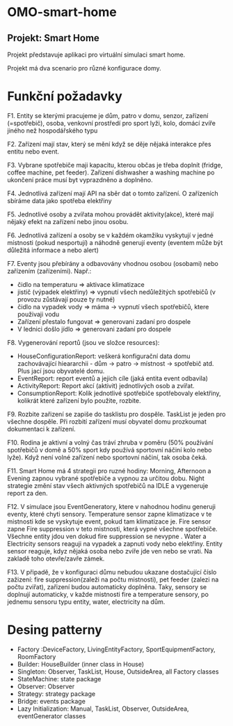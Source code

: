 # OMO-smart-home


## Projekt: Smart Home

Projekt představuje aplikaci pro virtuální simulaci smart home. 

Projekt má dva scenario pro různé konfigurace domy.

# Funkční požadavky

F1.	Entity se kterými pracujeme je dům, patro v domu, senzor, zařízení (=spotřebič), osoba, venkovní prostředí pro sport lyži, kolo, domácí zvíře jiného než hospodářského typu

F2.	Zařízení mají stav, který se mění když se děje nějaká interakce přes entitu nebo event.

F3.	Vybrane spotřebiče maji kapacitu, kterou občas je třeba doplnít (fridge, coffee machine, pet feeder). Zařizení dishwasher a washing machine po ukončení práce musí byt vyprazdněno a doplněno.

F4.	Jednotlivá zařízení mají API na sběr dat o tomto zařízení. O zařízeních sbíráme data jako spotřeba elektřiny

F5.	Jednotlivé osoby a zvířata mohou provádět aktivity(akce), které mají nějaký efekt na zařízení nebo jinou osobu.

F6.	Jednotlivá zařízení a osoby se v každém okamžiku vyskytují v jedné místnosti (pokud nesportují) a náhodně generují eventy (eventem může být důležitá informace a nebo alert)

F7.	Eventy jsou přebírány a odbavovány vhodnou osobou (osobami) nebo zařízením (zařízeními). Např.:
- čidlo na temperaturu  => aktivace klimatizace
- jistič (výpadek elektřiny) => vypnutí všech nedůležitých spotřebičů (v provozu zůstávají pouze ty nutné)
- čidlo na vypadek vody => máma -> vypnutí všech spotřebičů, ktere použivaji vodu
- Zařízení přestalo fungovat => generovani zadaní pro dospele
- V lednici došlo jídlo => generovani zadaní pro dospele

F8.	Vygenerování reportů (jsou ve složce resources):
- HouseConfigurationReport: veškerá konfigurační data domu zachovávající hieararchii - dům -> patro -> místnost -> spotřebič atd. Plus jací jsou obyvatelé domu.
- EventReport: report eventů a jejich cíle (jaká entita event odbavila)
- ActivityReport: Report akcí (aktivit) jednotlivých osob a zvířat.
- ConsumptionReport: Kolik jednotlivé spotřebiče spotřebovaly elektřiny, kolikrát které zařízení bylo použite, rozbite.

F9.	Rozbite zařizení se zapiše do tasklistu pro dospěle. TaskList je jeden pro všechne dospěle. Při rozbití zařízení musí obyvatel domu prozkoumat dokumentaci k zařízení.

F10. Rodina je aktivní a volný čas tráví zhruba v poměru (50% používání spotřebičů v domě a 50% sport kdy používá sportovní náčiní kolo nebo lyže). Když není volné zařízení nebo sportovní náčiní, tak osoba čeká.

F11. Smart Home má 4 strategii pro ruzné hodiny: Morning, Afternoon a Evening zapnou vybrané spotřebiče a vypnou za určitou dobu. 
Night strategie změní stav všech aktivných spotřebičů na IDLE a vygeneruje report za den.

F12. V simulace jsou EventGeneratory, ktere v nahodnou hodinu generuji eventy, které chyti sensory.
Temperature sensor zapne klimatizace v te mistnosti kde se vyskytuje event, pokud tam klimatizace je.
Fire sensor zapne Fire suppression v teto mistnosti, která vypné všechne spotřebiče. Všechne entity jdou ven dokud fire suppression se nevypne .
Water a Electricity sensors reaguji na vypadek a zapnuti vody nebo elektřiny.
Entity sensor reaguje, kdyz nějaká osoba nebo zvíře jde ven nebo se vrati. Na zakladě toho otevře/zavře zámek.

F13. V připadě, že v konfiguraci důmu nebudou ukazane dostačující číslo zažizení: fire suppression(zaleži na počtu mistnosti), pet feeder (zalezi na počtu zviřat), zařizení budou automaticky doplněna.
Taky, sensory se doplnují automaticky, v každe mistnosti fire a temperature sensory, po jednemu sensoru typu entity, water, electricity na dům.

# Desing patterny
- Factory :DeviceFactory, LivingEntityFactory, SportEquipmentFactory, RoomFactory
- Builder: HouseBuilder (inner class in House)
- Singleton: Observer, TaskList, House, OutsideArea, all Factory classes
- StateMachine: state package
- Observer: Observer
- Strategy: strategy package
- Bridge: events package
- Lazy Initialization: Manual, TaskList, Observer, OutsideArea, eventGenerator classes
